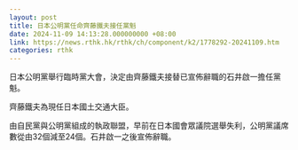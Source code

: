 ```yaml
---
layout: post
title: 日本公明黨任命齊藤鐵夫接任黨魁
date: 2024-11-09 14:13:28.000000000 +08:00
link: https://news.rthk.hk/rthk/ch/component/k2/1778292-20241109.htm
categories: rthk
---
```


日本公明黨舉行臨時黨大會，決定由齊藤鐵夫接替已宣佈辭職的石井啟一擔任黨魁。

齊藤鐵夫為現任日本國土交通大臣。

由自民黨與公明黨組成的執政聯盟，早前在日本國會眾議院選舉失利，公明黨議席數從由32個減至24個。石井啟一之後宣佈辭職。
